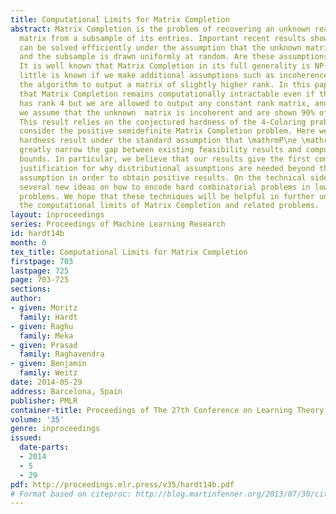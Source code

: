 ```yaml
---
title: Computational Limits for Matrix Completion
abstract: Matrix Completion is the problem of recovering an unknown real-valued low-rank
  matrix from a subsample of its entries. Important recent results show that the problem
  can be solved efficiently under the assumption that the unknown matrix is incoherent
  and the subsample is drawn uniformly at random. Are these assumptions necessary?
  It is well known that Matrix Completion in its full generality is NP-hard. However,
  little is known if we make additional assumptions such as incoherence and permit
  the algorithm to output a matrix of slightly higher rank. In this paper we prove
  that Matrix Completion remains computationally intractable even if the unknown matrix
  has rank 4 but we are allowed to output any constant rank matrix, and even if additionally
  we assume that the unknown  matrix is incoherent and are shown 90% of the entries.
  This result relies on the conjectured hardness of the 4-Coloring problem. We also
  consider the positive semidefinite Matrix Completion problem. Here we show a similar
  hardness result under the standard assumption that \mathrmP\ne \mathrmNP. Our results
  greatly narrow the gap between existing feasibility results and computational lower
  bounds. In particular, we believe that our results give the first complexity-theoretic
  justification for why distributional assumptions are needed beyond the incoherence
  assumption in order to obtain positive results. On the technical side, we contribute
  several new ideas on how to encode hard combinatorial problems in low-rank optimization
  problems. We hope that these techniques will be helpful in further understanding
  the computational limits of Matrix Completion and related problems.
layout: inproceedings
series: Proceedings of Machine Learning Research
id: hardt14b
month: 0
tex_title: Computational Limits for Matrix Completion
firstpage: 703
lastpage: 725
page: 703-725
sections: 
author:
- given: Moritz
  family: Hardt
- given: Raghu
  family: Meka
- given: Prasad
  family: Raghavendra
- given: Benjamin
  family: Weitz
date: 2014-05-29
address: Barcelona, Spain
publisher: PMLR
container-title: Proceedings of The 27th Conference on Learning Theory
volume: '35'
genre: inproceedings
issued:
  date-parts:
  - 2014
  - 5
  - 29
pdf: http://proceedings.mlr.press/v35/hardt14b.pdf
# Format based on citeproc: http://blog.martinfenner.org/2013/07/30/citeproc-yaml-for-bibliographies/
---
```

